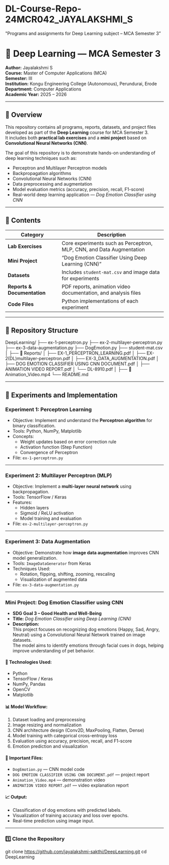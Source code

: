 # DL-Course-Repo-24MCR042_JAYALAKSHMI_S
"Programs and assignments for Deep Learning subject – MCA Semester 3”

# 🧠 Deep Learning — MCA Semester 3

**Author:** Jayalakshmi S  
**Course:** Master of Computer Applications (MCA)  
**Semester:** III  
**Institution:** Kongu Engineering College (Autonomous), Perundurai, Erode  
**Department:** Computer Applications  
**Academic Year:** 2025 – 2026  

---

## 🌟 Overview

This repository contains all programs, reports, datasets, and project files developed as part of the **Deep Learning** course for MCA Semester 3.  
It includes both **practical lab exercises** and a **mini project** based on **Convolutional Neural Networks (CNN)**.

The goal of this repository is to demonstrate hands-on understanding of deep learning techniques such as:
- Perceptron and Multilayer Perceptron models  
- Backpropagation algorithms  
- Convolutional Neural Networks (CNN)  
- Data preprocessing and augmentation  
- Model evaluation metrics (accuracy, precision, recall, F1-score)  
- Real-world deep learning application — *Dog Emotion Classifier using CNN*  

---

## 🧩 Contents

| Category | Description |
|-----------|--------------|
| **Lab Exercises** | Core experiments such as Perceptron, MLP, CNN, and Data Augmentation |
| **Mini Project** | “Dog Emotion Classifier Using Deep Learning (CNN)” |
| **Datasets** | Includes `student-mat.csv` and image data for experiments |
| **Reports & Documentation** | PDF reports, animation video documentation, and analysis files |
| **Code Files** | Python implementations of each experiment |

---

## 📁 Repository Structure


DeepLearning/
├── ex-1-perceptron.py
├── ex-2-multilayer-perceptron.py
├── ex-3-data-augmentation.py
├── DogEmotion.py
├── student-mat.csv
│
├── 📄 Reports/
│ ├── EX-1_PERCEPTRON_LEARNING.pdf
│ ├── EX-2(DL)multilayer-perceptron.pdf
│ ├── EX-3_DATA_AUGMENTATION.pdf
│ ├── DOG EMOTION CLASSIFIER USING CNN DOCUMENT.pdf
│ ├── ANIMATION VIDEO REPORT.pdf
│ └── DL-8910.pdf
│
├── 🎥 Animation_Video.mp4
└── README.md


---

## 🔬 Experiments and Implementation

### **Experiment 1: Perceptron Learning**
- Objective: Implement and understand the **Perceptron algorithm** for binary classification.  
- Tools: Python, NumPy, Matplotlib  
- Concepts:
  - Weight updates based on error correction rule  
  - Activation function (Step Function)  
  - Convergence of Perceptron  
- File: `ex-1-perceptron.py`

---

### **Experiment 2: Multilayer Perceptron (MLP)**
- Objective: Implement a **multi-layer neural network** using backpropagation.  
- Tools: TensorFlow / Keras  
- Features:
  - Hidden layers  
  - Sigmoid / ReLU activation  
  - Model training and evaluation  
- File: `ex-2-multilayer-perceptron.py`

---

### **Experiment 3: Data Augmentation**
- Objective: Demonstrate how **image data augmentation** improves CNN model generalization.  
- Tools: `ImageDataGenerator` from Keras  
- Techniques Used:
  - Rotation, flipping, shifting, zooming, rescaling  
  - Visualization of augmented data  
- File: `ex-3-data-augmentation.py`

---

### **Mini Project: Dog Emotion Classifier using CNN**
- **SDG Goal 3 – Good Health and Well-Being**
- **Title:** *Dog Emotion Classifier using Deep Learning (CNN)*  
- **Description:**  
  This project focuses on recognizing dog emotions (Happy, Sad, Angry, Neutral) using a Convolutional Neural Network trained on image datasets.  
  The model aims to identify emotions through facial cues in dogs, helping improve understanding of pet behavior.

#### 🔧 Technologies Used:
- Python  
- TensorFlow / Keras  
- NumPy, Pandas  
- OpenCV  
- Matplotlib  

#### 📊 Model Workflow:
1. Dataset loading and preprocessing  
2. Image resizing and normalization  
3. CNN architecture design (Conv2D, MaxPooling, Flatten, Dense)  
4. Model training with categorical cross-entropy loss  
5. Evaluation using accuracy, precision, recall, and F1-score  
6. Emotion prediction and visualization  

#### 📁 Important Files:
- `DogEmotion.py` — CNN model code  
- `DOG EMOTION CLASSIFIER USING CNN DOCUMENT.pdf` — project report  
- `Animation_Video.mp4` — demonstration video  
- `ANIMATION VIDEO REPORT.pdf` — video explanation report  

#### 📈 Output:
- Classification of dog emotions with predicted labels.  
- Visualization of training accuracy and loss over epochs.  
- Real-time prediction using image input.

---


### 1️⃣ Clone the Repository

git clone https://github.com/jayalakshmi-sakthi/DeepLearning.git
cd DeepLearning


